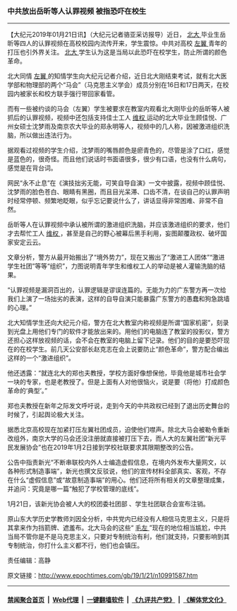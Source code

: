 ### 中共放出岳昕等人认罪视频 被指恐吓在校生
------------------------

<p>
 【大纪元2019年01月21日讯】（大纪元记者骆亚采访报导）近日，
 <a href="http://www.epochtimes.com/gb/tag/%E5%8C%97%E5%A4%A7.html">
  北大
 </a>
 毕业生岳昕等四人的认罪视频在高校校园内流传开来，学生震惊。中共对高校
 <a href="http://www.epochtimes.com/gb/tag/%E5%B7%A6%E7%BF%BC.html">
  左翼
 </a>
 青年的打压也引外界关注。
 <a href="http://www.epochtimes.com/gb/tag/%E5%8C%97%E5%A4%A7.html">
  北大
 </a>
 学生认为这是当局以此恐吓在校学生，防止所谓的颜色革命。
</p>
<p>
 北大同情
 <a href="http://www.epochtimes.com/gb/tag/%E5%B7%A6%E7%BF%BC.html">
  左翼
 </a>
 的知情学生向大纪元记者介绍，近日北大刚结束考试，就有北大医学部和物理部的两个“马会”（马克思主义学会）成员分别在16日和17日两天，在校园内被家长和校方联手强行带回家看管。
</p>
<p>
 而有一些被约谈的马会（左翼）学生被要求在教室内观看北大刚毕业的岳昕等人被抓后的认罪视频，视频中还包括支持佳士工人
 <a href="http://www.epochtimes.com/gb/tag/%E7%BB%B4%E6%9D%83.html">
  维权
 </a>
 运动的北大毕业生顾佳悦、广州女硕士沈梦雨及南京农大毕业的郑永明等人，视频中的几人称，因被激进组织洗脑，所以做出违法行为。
</p>
<p>
 据观看过视频的学生介绍，沈梦雨的嘴唇颜色是瘀青色的，尽管是涂了口红，感觉是蓝色的，很奇怪。而且他们说话时书面语很多，很少有口语，也没有什么病句，感觉是在背台词。
</p>
<p>
 网民“永不止息”在《演技拙劣无能，可笑自导自演》一文中披露，视频中顾佳悦、沈梦雨的脸色苍白、眼睛有黑圈，而且目光呆滞、口齿不清，在谈自己的认罪声明时经常停顿、频繁地眨眼，似乎忘记要说什么了，讲话显得非常困难、非常不自然。
</p>
<p>
 岳昕等人在认罪视频中承认被所谓的激进组织洗脑，并应该激进组织的要求，他们才去帮忙工人
 <a href="http://www.epochtimes.com/gb/tag/%E7%BB%B4%E6%9D%83.html">
  维权
 </a>
 ，甚至是自己的野心被幕后黑手利用，妄图颠覆政权、破坏国家安定云云。
</p>
<p>
 文章分析，警方从最开始搬出了“境外势力”，现在又搬出了“激进工人团体”“激进学生社团”等等“组织”，力图说明青年学生和维权工人的举动是被人灌输洗脑的结果。
</p>
<p>
 “认罪视频是漏洞百出的，认罪逻辑是谬误连篇的。无能为力的广东警方再一次给我们上演了一场拙劣的表演，这样的自导自演只能暴露广东警方的愚蠢和狗急跳墙的心理。”
</p>
<p>
 北大知情学生还向大纪元介绍，警方在北大教室内称视频是所谓“国家机密”，刻录到光盘上用他们专门的软件才能放出来的。用他们的电脑连了教室的投影仪，警方还担心这样放视频的话，会不会在教室的电脑上留下记录。他们的目的是要恐吓现在的在校学生。前几天公安部长赵克志在会上说要防止“颜色革命”，警方配合编出这样的一个“激进组织”。
</p>
<p>
 他还透露：“就连北大的郑也夫教授，学校方面好像想保他，毕竟他是城市社会学一块的专家，也是老教授了。但是上面有人对他很恼火，说是要（将他）打成颜色革命的‘典型’。”
</p>
<p>
 郑也夫教授在新年之际发文呼吁说，走到今天的中共政权已经到了退出历史舞台的时候了，引起舆论极大关注。
</p>
<p>
 据悉北京高校现在加紧打压左翼社团成员，迫使他们噤声。除北大马会被勒令重新改组外，南京大学的马会还没注册就直接被打压下去，而人大的左翼社团“新光平民发展协会”也在2019年1月2日接到学校社联要求其限期整改的公告。
</p>
<p>
 公告中指责新光“不断串联校内外人士编造虚假信息，在境内外发布大量网文，以各种形式制造事端”，新光也撰文反驳说，他们的宣传材料全部真实、客观，不存在什么“虚假信息”或“故意制造事端”的用心。他们还将所有相关的文章整理成集，并追问：究竟是哪一篇“触犯了学校管理的底线”。
</p>
<p>
 1月21日，该新光协会被人大的校团委社团部 、学生社团联合会宣布注销。
</p>
<p>
 原山东大学历史学教师刘因全分析，中共党内已经没有人相信马克思主义，只是将其拿来作为挡箭牌、遮羞布。北大马会的这些“
 <a href="http://www.epochtimes.com/gb/tag/%E6%AF%9B%E5%B7%A6.html">
  毛左
 </a>
 ”现在的地位相当尴尬，中共当局不管你是不是马克思主义，只要对专制统治有利，他们就支持，只要影响到其专制统治，你打什么主义都不行，他们也会镇压。
</p>
<p>
 责任编辑：高静
</p>

原文链接：http://www.epochtimes.com/gb/19/1/21/n10991587.htm


------------------------
#### [禁闻聚合首页](https://github.com/gfw-breaker/banned-news/blob/master/README.md) &nbsp;|&nbsp; [Web代理](https://github.com/gfw-breaker/open-proxy/blob/master/README.md) &nbsp;|&nbsp; [一键翻墙软件](https://github.com/gfw-breaker/nogfw/blob/master/README.md) &nbsp;|&nbsp; [《九评共产党》](https://github.com/gfw-breaker/9ping.md/blob/master/README.md#九评之一评共产党是什么) &nbsp;|&nbsp; [《解体党文化》](https://github.com/gfw-breaker/jtdwh.md/blob/master/README.md#绪论)